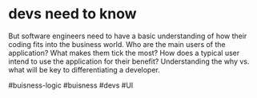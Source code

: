 # devs need to know
But software engineers need to have a basic understanding of how their coding fits into the business world. Who are the main users of the application? What makes them tick the most? How does a typical user intend to use the application for their benefit? Understanding the why vs. what will be key to differentiating a developer.

#buisness-logic #buisness #devs
#UI 